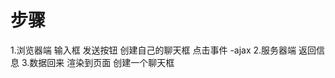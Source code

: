 # 步骤
1.浏览器端
    输入框
    发送按钮
        创建自己的聊天框
        点击事件 -ajax
2.服务器端
    返回信息
3.数据回来
    渲染到页面
        创建一个聊天框
        
